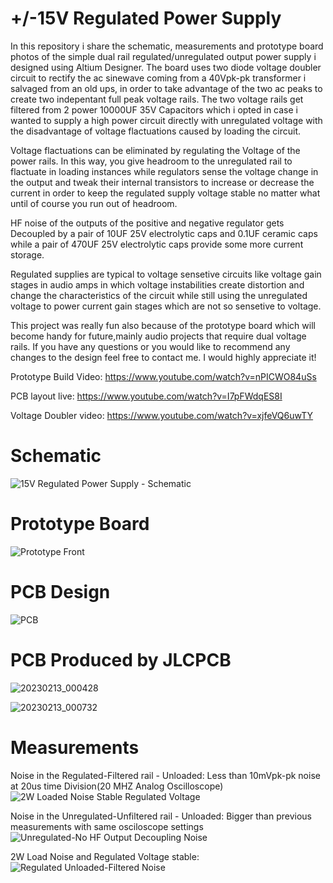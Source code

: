 # +/-15V Regulated Power Supply
In this repository i share the schematic, measurements and prototype board photos of the simple dual rail regulated/unregulated output power supply i designed using Altium Designer. 
The board uses two diode voltage doubler circuit to rectify the ac sinewave coming from a 40Vpk-pk transformer i salvaged from an old ups, in order to take advantage of the two ac peaks to create two indepentant full peak voltage rails. The two voltage rails get filtered from 2 power 10000UF 35V Capacitors which i opted in case i wanted to supply a high power circuit directly with unregulated voltage with the disadvantage of voltage flactuations caused by loading the circuit.

Voltage flactuations can be eliminated by regulating the Voltage of the power rails. In this way, you give headroom to the unregulated rail to flactuate in loading instances while regulators sense the voltage change in the output and tweak their internal transistors to increase or decrease the current in order to keep the regulated supply voltage stable no matter what until of course you run out of headroom.

HF noise of the outputs of the positive and negative regulator gets Decoupled by a pair of 10UF 25V electrolytic caps and 0.1UF ceramic caps while a pair of 470UF 25V electrolytic caps provide some more current storage. 

Regulated supplies are typical to voltage sensetive circuits like voltage gain stages in audio amps in which voltage instabilities create distortion and change the characteristics of the circuit while still using the unregulated voltage to power current gain stages which are not so sensetive to voltage.

This project was really fun also because of the prototype board which will become handy for future,mainly audio projects that require dual voltage rails.
If you have any questions or you would like to recommend any changes to the design feel free to contact me. I would highly appreciate it!

Prototype Build Video:
https://www.youtube.com/watch?v=nPICWO84uSs

PCB layout live:
https://www.youtube.com/watch?v=I7pFWdqES8I

Voltage Doubler video:
https://www.youtube.com/watch?v=xjfeVQ6uwTY

# Schematic
![15V Regulated Power Supply - Schematic](https://user-images.githubusercontent.com/93339707/218340856-096448a3-d286-4cb4-b37c-ab1656805967.PNG)

# Prototype Board
![Prototype Front](https://user-images.githubusercontent.com/93339707/218340942-cceb875e-bad2-4532-9507-f401b9033664.jpg)

# PCB Design
![PCB](https://user-images.githubusercontent.com/93339707/218340864-56c4a273-85a9-41d4-8f99-6fb1d680ae68.PNG)

# PCB Produced by JLCPCB
![20230213_000428](https://user-images.githubusercontent.com/93339707/218340900-825523fe-031f-4001-bcb7-912c3006a957.jpg)

![20230213_000732](https://user-images.githubusercontent.com/93339707/218340907-0a84c59c-813a-45ab-98a0-0d41187fff4f.jpg)

# Measurements
Noise in the Regulated-Filtered rail - Unloaded:
Less than 10mVpk-pk noise at 20us time Division(20 MHZ Analog Oscilloscope)
![2W Loaded Noise Stable Regulated Voltage](https://user-images.githubusercontent.com/93339707/218340971-cebc6170-efdc-43b3-91ce-a919bbf33100.jpg)

Noise in the Unregulated-Unfiltered rail - Unloaded:
Bigger than previous measurements with same osciloscope settings
![Unregulated-No HF Output Decoupling Noise](https://user-images.githubusercontent.com/93339707/218340988-1892ef18-27e7-418b-ac9b-84ca5ea2c5ef.jpg)

2W Load Noise and Regulated Voltage stable:
![Regulated Unloaded-Filtered Noise](https://user-images.githubusercontent.com/93339707/218340995-b2b23ef9-e578-4667-a451-ffc96c3bc786.jpg)
